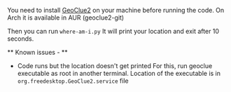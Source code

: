 You need to install [GeoClue2](http://www.freedesktop.org/wiki/Software/GeoClue/) on your machine before running the code.
On Arch it is available in AUR (geoclue2-git)

Then you can run `where-am-i.py`
It will print your location and exit after 10 seconds.

** Known issues - **

- Code runs but the location doesn't get printed
For this, run geoclue executable as root in another terminal. Location of the executable is in `org.freedesktop.GeoClue2.service` file
